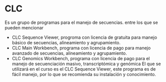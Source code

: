 # CLC
Es un grupo de programas para el manejo de secuencias. entre los que se pueden mencionar
- CLC Sequence Viewer, progroma con licencia de gratuita para manejo básico de secuencias, alineamiento y agrupamiento.
- CLC Main Workbench, programa con licencia de pago para manejo avanzado de secuencias, alineamiento y agrupamiento.
- CLC Genomics Workbench, programa con licencia de pago para el manejo de secuenciación masivo, transcriptómica y genómica
El que se utilizará en el curso es el CLC Sequence Viewer, este programa es de fácil manejo, por lo que se recomienda su instalación y conocimiento.
